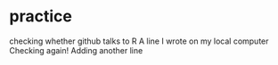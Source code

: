 # practice
checking whether github talks to R
A line I wrote on my local computer
Checking again!
Adding another line
